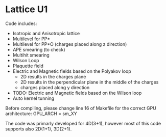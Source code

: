 # Lattice U1

Code includes:
- Isotropic and Anisotropic lattice
- Multilevel for PP*
- Multilevel for PP*O (charges placed along z direction)
- APE smearing (to check)
- Multihit smearing
- Wilson Loop
- Plaquette field
- Electric and Magnetic fields based on the Polyakov loop
  - 2D results in the charges plane
  - 2D results in the perpendicular plane in the middle of the charges
  - charges placed along y direction
- TODO: Electric and Magnetic fields based on the Wilson loop
- Auto kernel tunning

Before compiling, please change line 16 of Makefile for the correct GPU architecture:
GPU_ARCH = sm_XY

The code was primarly developed for 4D(3+1), however most of this code supports also 2D(1+1), 3D(2+1).

